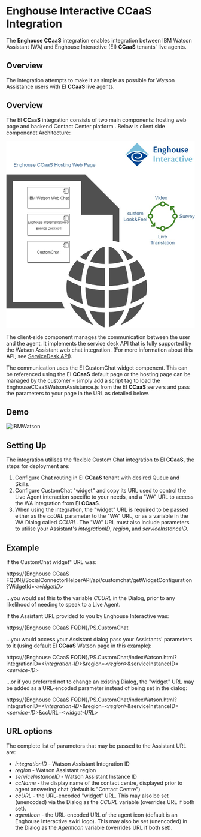 # Enghouse Interactive CCaaS Integration

The **Enghouse CCaaS** integration enables integration between IBM Watson Assistant (WA) and Enghouse Interactive (EI) **CCaaS** tenants' live agents.

## Overview

The integration attempts to make it as simple as possible for Watson Assistance users with EI **CCaaS** live agents.

## Overview

The EI **CCaaS**  integration consists of two main components: hosting web page and backend Contact Center platform . Below is client side componenet Architecture:

![EI **CCaaS** Watson Asistance Integration Architecture Overview](ibmWatson.jpg)

The client-side component manages the communication between the user and the agent. It implements the service desk API that is fully supported by the Watson Assistant web chat integration. (For more information about this API, see [ServiceDesk API](https://github.com/watson-developer-cloud/assistant-web-chat-service-desk-starter/blob/main/docs/API.md)).

The communication uses the EI CustomChat widget compenent.  This can be referenced using the EI **CCaaS** default page or the hosting page can be managed by the customer - simply add a script tag to load the EnghouseCCaaSWatsonAssistance.js from the EI **CCaaS** servers and pass the parameters to your page in the URL as detailed below.

## Demo
![IBMWatson](https://user-images.githubusercontent.com/30227436/203360082-bd2d1968-0d35-47e3-8039-0acd852bbf67.gif)


## Setting Up


The integration utilises the flexible Custom Chat integration to EI **CCaaS**, the steps for deployment are:


1. Configure Chat routing in EI **CCaaS** tenant with desired Queue and Skills.
2. Configure CustomChat "widget" and copy its URL used to control the Live Agent interaction specific to your needs, and a "WA" URL to access the WA integration from EI **CCaaS**.
3. When using the integration, the "widget" URL is required to be passed either as the *ccURL* parameter to the "WA" URL, or as a variable in the WA Dialog called *CCURL*.  The "WA" URL must also include parameters to utilise your Assistant's *integrationID*, *region*, and *serviceInstanceID*.



## Example

If the CustomChat widget" URL was:

https://{Enghouse CCaaS FQDN}/SocialConnectorHelperAPI/api/customchat/getWidgetConfiguration?WidgetId=<*widgetID*>

...you would set this to the variable *CCURL* in the Dialog, prior to any likelihood of needing to speak to a Live Agent.


If the Assistant URL provided to you by Enghouse Interactive was:

https://{Enghouse CCaaS FQDN}/PS.CustomChat

...you would access your Assistant dialog pass your Assistants' parameters to it (using default EI **CCaaS** Watson page in this example):

https://{Enghouse CCaaS FQDN}/PS.CustomChat/indexWatson.html?integrationID=<*integration-ID*>&region=<*region*>&serviceInstanceID=<*service-ID*>

...or if you preferred not to change an existing Dialog, the "widget" URL may be added as a URL-encoded parameter instead of being set in the dialog:

https://{Enghouse CCaaS FQDN}/PS.CustomChat/indexWatson.html?integrationID=<*integration-ID*>&region=<*region*>&serviceInstanceID=<*service-ID*>&ccURL=<*widget-URL*>


## URL options

The complete list of parameters that may be passed to the Assistant URL are:

- *integrationID* - Watson Assistant Integration ID
- *region* - Watson Assistant region
- *serviceInstanceID* - Watson Assistant Instance ID
- *ccName* - the display name of the contact centre, displayed prior to agent answering chat (default is "Contact Centre")
- *ccURL* - the URL-encoded "widget" URL. This may also be set (unencoded) via the Dialog as the *CCURL* variable (overrides URL if both set). 
- *agentIcon* - the URL-encoded URL of the agent icon (default is an Enghouse Interactive swirl logo).  This may also be set (unencoded) in the Dialog as the *AgentIcon* variable (overrides URL if both set).


